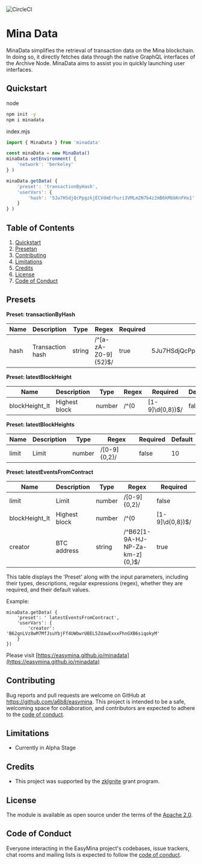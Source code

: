 ![CircleCI](https://img.shields.io/circleci/build/github/EasyMina/minaData/main)


# Mina Data

MinaData simplifies the retrieval of transaction data on the Mina blockchain. In doing so, it directly fetches data through the native GraphQL interfaces of the Archive Node. MinaData aims to assist you in quickly launching user interfaces.

## Quickstart


node
```bash
npm init -y
npm i minadata
```

index.mjs

```js
import { MinaData } from 'minadata'

const minaData = new MinaData()
minaData.setEnvironment( {
    'network': 'berkeley'
} )

minaData.getData( { 
    'preset': 'transactionByHash', 
    'userVars': {
        'hash': '5Ju7HSdjQcPpgzkjECVdmErhuri3VMLm2N7b4z2mB6kMbbKnFHx1'
    } 
} )
```


## Table of Contents

1. [Quickstart](#quickstart)<br>
2. [Presetsn](#presets)
3. [Contributing](#contributing)<br>
4. [Limitations](#limitations)<br>
5. [Credits](#credits)<br>
6.  [License](#license)<br>
7.  [Code of Conduct](#code-of-conduct)<br>

## Presets



**Preset: transactionByHash**

| Name       | Description        | Type   | Regex               | Required | Default                                  |
|------------|--------------------|--------|---------------------|----------|------------------------------------------|
| hash       | Transaction hash   | string | /^[a-zA-Z0-9]{52}$/| true     | 5Ju7HSdjQcPpgzkjECVdmErhuri3VMLm2N7b4z2mB6kMbbKnFHx1 |

**Preset: latestBlockHeight**

| Name              | Description     | Type   | Regex                | Required | Default     |
|-------------------|-----------------|--------|----------------------|----------|-------------|
| blockHeight_lt    | Highest block   | number | /^(0|[1-9]\d{0,8})$/ | false    | 999999999   |

**Preset: latestBlockHeights**

| Name   | Description | Type   | Regex         | Required | Default |
|--------|-------------|--------|---------------|----------|---------|
| limit  | Limit       | number | /[0-9]{0,2}/ | false    | 10      |

**Preset: latestEventsFromContract**

| Name              | Description      | Type   | Regex                | Required | Default                                  |
|-------------------|------------------|--------|----------------------|----------|------------------------------------------|
| limit             | Limit            | number | /[0-9]{0,2}/         | false    | 10                                       |
| blockHeight_lt    | Highest block    | number | /^(0|[1-9]\d{0,8})$/ | false    | 999999999                               |
| creator           | BTC address      | string | /^B62[1-9A-HJ-NP-Za-km-z]{0,}$/ | true | B62qnLVz8wM7MfJsuYbjFf4UWbwrUBEL5ZdawExxxFhnGXB6siqokyM |


This table displays the 'Preset' along with the input parameters, including their types, descriptions, regular expressions (regex), whether they are required, and their default values.

Example:
```
minaData.getData( {
    'preset': ' latestEventsFromContract',
    'userVars': {
        'creator': 'B62qnLVz8wM7MfJsuYbjFf4UWbwrUBEL5ZdawExxxFhnGXB6siqokyM'
    }
})
```



Please visit [https://easymina.github.io/minadata](https://easymina.github.io/minadata)


## Contributing

Bug reports and pull requests are welcome on GitHub at https://github.com/a6b8/easymina. This project is intended to be a safe, welcoming space for collaboration, and contributors are expected to adhere to the [code of conduct](https://github.com/EasyMina/minaData/blob/main/CODE_OF_CONDUCT.md).

## Limitations

- Currently in Alpha Stage

## Credits

- This project was supported by the [zkIgnite](https://zkignite.minaprotocol.com) grant program.

## License

The module is available as open source under the terms of the [Apache 2.0](https://github.com/EasyMina/minaData/blob/main/LICENSE).

## Code of Conduct

Everyone interacting in the EasyMina project's codebases, issue trackers, chat rooms and mailing lists is expected to follow the [code of conduct](https://github.com/EasyMina/minaData/blob/main/CODE_OF_CONDUCT.md).